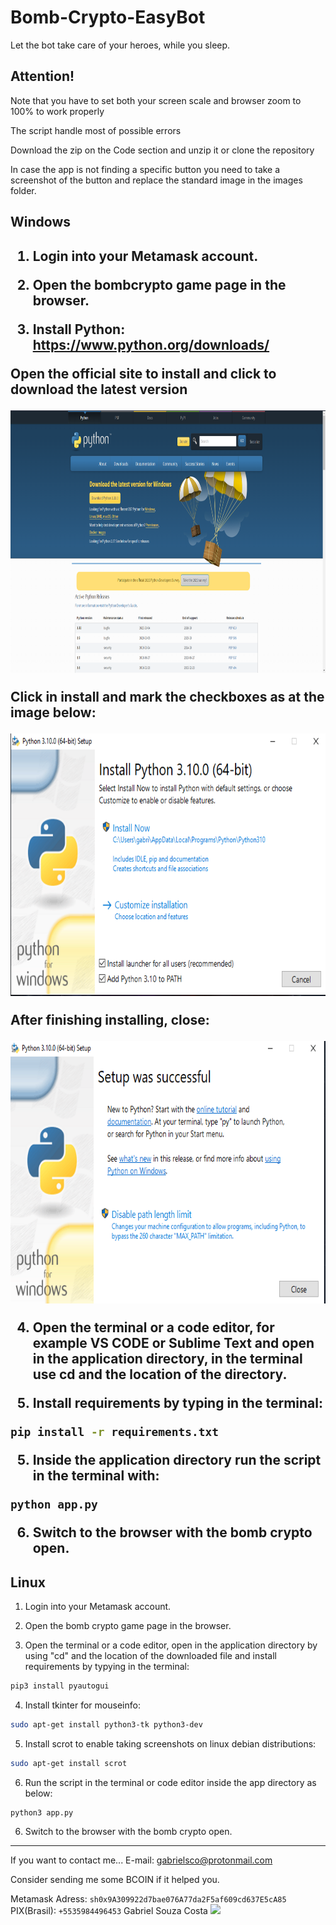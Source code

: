 # Bomb-Crypto-EasyBot
Let the bot take care of your heroes, while you sleep.
 
<h2>Attention!</h2>
  <p>Note that you have to set both your screen scale and browser zoom to 100% to work properly</p>
  <p>The script handle most of possible errors</p>
  Download the zip on the Code section and unzip it or clone the repository
  <p>In case the app is not finding a specific button you need to take a screenshot of the button and replace the standard image in the images folder.
  
<h2>Windows<h2>

1. Login into your Metamask account.
  
2. Open the bombcrypto game page in the browser.
  
3. Install Python: https://www.python.org/downloads/
<p>Open the official site to install and click to download the latest version</p>
<img src="images\github_readme\python.PNG" width= 600 height=420/> <br>
<p>Click in install and mark the checkboxes as at the image below:</p>
<img src="images\github_readme\installer-python.PNG" width= 600 height=420/> <br>
  <p>After finishing installing, close:</p>
<img src="images\github_readme\sucessful.PNG" width= 600 height=420/> <br>

4. Open the terminal or a code editor, for example VS CODE or Sublime Text and open in the application directory, in the terminal use cd and the location of the directory.

4. Install requirements by typing in the terminal:
```sh
pip install -r requirements.txt
```
5. Inside the application directory run the script in the terminal with:
```sh
python app.py
```
6. Switch to the browser with the bomb crypto open.
  
<h2>Linux</h2>
  

1. Login into your Metamask account.
  
2. Open the bomb crypto game page in the browser.

3. Open the terminal or a code editor, open in the application directory by using "cd" and the location of the downloaded file and install requirements by typying in the terminal: <br>
```sh
pip3 install pyautogui
```
4. Install tkinter for mouseinfo:
```sh
sudo apt-get install python3-tk python3-dev
```
5. Install scrot to enable taking screenshots on linux debian distributions: <br>
```sh
sudo apt-get install scrot
```
  
6. Run the script in the terminal or code editor inside the app directory as below: <br>
```sh
python3 app.py
```
6. Switch to the browser with the bomb crypto open.
 
________________________________________________________________________________________________________
  
If you want to contact me...
  E-mail: gabrielsco@protonmail.com
  
Consider sending me some BCOIN if it helped you.
 
Metamask Adress: ```sh0x9A309922d7bae076A77da2F5af609cd637E5cA85```
PIX(Brasil): ```+5535984496453```
Gabriel Souza Costa
<img src="images\github_readme\qr.JPEG" width=400>
  
